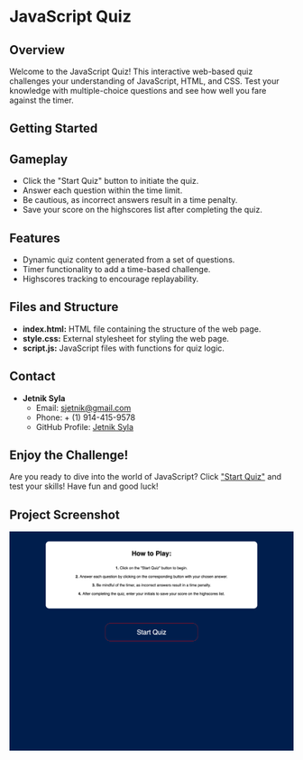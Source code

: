 # JavaScript Quiz

## Overview

Welcome to the JavaScript Quiz! This interactive web-based quiz challenges your understanding of JavaScript, HTML, and CSS. Test your knowledge with multiple-choice questions and see how well you fare against the timer.

## Getting Started

## Gameplay

- Click the "Start Quiz" button to initiate the quiz.
- Answer each question within the time limit.
- Be cautious, as incorrect answers result in a time penalty.
- Save your score on the highscores list after completing the quiz.

## Features

- Dynamic quiz content generated from a set of questions.
- Timer functionality to add a time-based challenge.
- Highscores tracking to encourage replayability.

## Files and Structure

- **index.html:** HTML file containing the structure of the web page.
- **style.css:** External stylesheet for styling the web page.
- **script.js:** JavaScript files with functions for quiz logic.

## Contact

- **Jetnik Syla**
  - Email: sjetnik@gmail.com
  - Phone: + (1) 914-415-9578
  - GitHub Profile: [Jetnik Syla](https://github.com/JetnikSyla)

## Enjoy the Challenge!

Are you ready to dive into the world of JavaScript? Click ["Start Quiz"](https://jetniksyla.github.io/JS_basic_quizz/) and test your skills! Have fun and good luck!

## Project Screenshot

![Alt text](assets/quiz.sc.html.png)
